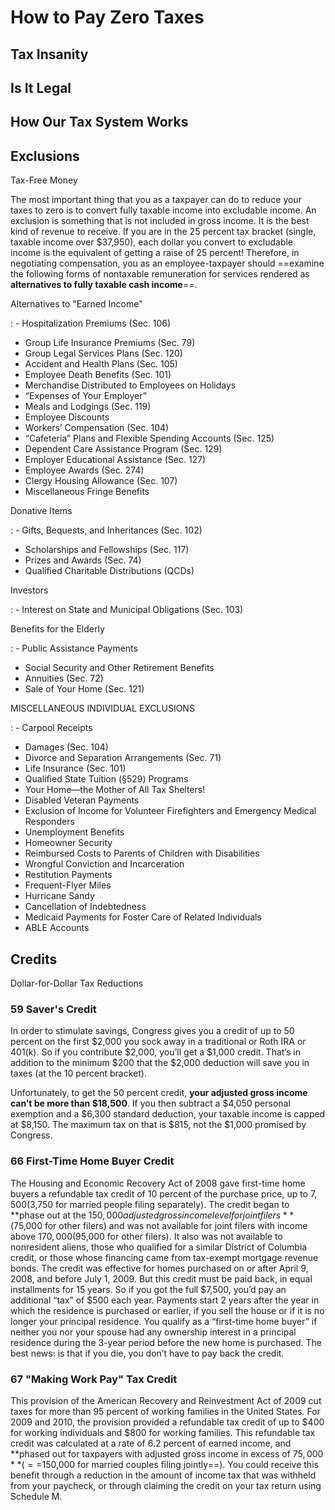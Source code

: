 # How to Pay Zero Taxes










## Tax Insanity

## Is It Legal

## How Our Tax System Works

## Exclusions
Tax-Free Money

The most important thing that you as a taxpayer can do to reduce your taxes to zero is to convert fully taxable income into excludable income. An exclusion is something that is not included in gross income. It is the best kind of revenue to receive. If you are in the 25 percent tax bracket (single, taxable income over $37,950), each dollar you convert to excludable income is the equivalent of getting a raise of 25 percent! Therefore, in negotiating compensation, you as an employee-taxpayer should ==examine the following forms of nontaxable remuneration for services rendered as **alternatives to fully taxable cash income**==.

Alternatives to "Earned Income"

: - Hospitalization Premiums (Sec. 106)
  - Group Life Insurance Premiums (Sec. 79)
  - Group Legal Services Plans (Sec. 120)
  - Accident and Health Plans (Sec. 105)
  - Employee Death Benefits (Sec. 101)
  - Merchandise Distributed to Employees on Holidays
  -  “Expenses of Your Employer”
  - Meals and Lodgings (Sec. 119)
  - Employee Discounts
  - Workers’ Compensation (Sec. 104)
  -  “Cafeteria” Plans and Flexible Spending Accounts (Sec. 125)
  - Dependent Care Assistance Program (Sec. 129)
  - Employer Educational Assistance (Sec. 127)
  - Employee Awards (Sec. 274)
  - Clergy Housing Allowance (Sec. 107)
  - Miscellaneous Fringe Benefits

Donative Items

: - Gifts, Bequests, and Inheritances (Sec. 102)
  - Scholarships and Fellowships (Sec. 117)
  - Prizes and Awards (Sec. 74)
  - Qualified Charitable Distributions (QCDs)

Investors

: - Interest on State and Municipal Obligations (Sec. 103)

Benefits for the Elderly

: - Public Assistance Payments
  - Social Security and Other Retirement Benefits
  - Annuities (Sec. 72)
  - Sale of Your Home (Sec. 121)

MISCELLANEOUS INDIVIDUAL EXCLUSIONS

: - Carpool Receipts
  - Damages (Sec. 104)
  - Divorce and Separation Arrangements (Sec. 71)
  - Life Insurance (Sec. 101)
  - Qualified State Tuition (§529) Programs
  - Your Home—the Mother of All Tax Shelters!
  - Disabled Veteran Payments
  - Exclusion of Income for Volunteer Firefighters and Emergency Medical Responders
  - Unemployment Benefits
  - Homeowner Security
  - Reimbursed Costs to Parents of Children with Disabilities
  - Wrongful Conviction and Incarceration
  - Restitution Payments
  - Frequent-Flyer Miles
  - Hurricane Sandy
  - Cancellation of Indebtedness
  - Medicaid Payments for Foster Care of Related Individuals
  - ABLE Accounts


## Credits
Dollar-for-Dollar Tax Reductions

### 59 Saver's Credit

In order to stimulate savings, Congress gives you a credit of up to 50 percent on the first $2,000 you sock away in a traditional or Roth IRA or 401(k). So if you contribute $2,000, you’ll get a $1,000 credit. That’s in addition to the minimum $200 that the $2,000 deduction will save you in taxes (at the 10 percent bracket).

Unfortunately, to get the 50 percent credit, **your adjusted gross income can’t be more than $18,500**. If you then subtract a $4,050 personal exemption and a $6,300 standard deduction, your taxable income is capped at $8,150. The maximum tax on that is $815, not the $1,000 promised by Congress.


### 66 First-Time Home Buyer Credit

The Housing and Economic Recovery Act of 2008 gave first-time home buyers a refundable tax credit of 10 percent of the purchase price, up to $7,500 ($3,750 for married people filing separately). The credit began to **phase out at the $150,000 adjusted gross income level for joint filers** ($75,000 for other filers) and was not available for joint filers with income above $170,000 ($95,000 for other filers). It also was not available to nonresident aliens, those who qualified for a similar District of Columbia credit, or those whose financing came from tax-exempt mortgage revenue bonds. The credit was effective for homes purchased on or after April 9, 2008, and before July 1, 2009. But this credit must be paid back, in equal installments for 15 years. So if you got the full $7,500, you’d pay an additional “tax” of $500 each year. Payments start 2 years after the year in which the residence is purchased or earlier, if you sell the house or if it is no longer your principal residence. You qualify as a “first-time home buyer” if neither you nor your spouse had any ownership interest in a principal residence during the 3-year period before the new home is purchased. The best news: is that if you die, you don’t have to pay back the credit.

### 67 "Making Work Pay" Tax Credit

This provision of the American Recovery and Reinvestment Act of 2009 cut taxes for more than 95 percent of working families in the United States. For 2009 and 2010, the provision provided a refundable tax credit of up to $400 for working individuals and $800 for working families. This refundable tax credit was calculated at a rate of 6.2 percent of earned income, and **phased out for taxpayers with adjusted gross income in excess of $75,000** (==$150,000 for married couples filing jointly==). You could receive this benefit through a reduction in the amount of income tax that was withheld from your paycheck, or through claiming the credit on your tax return using Schedule M.




